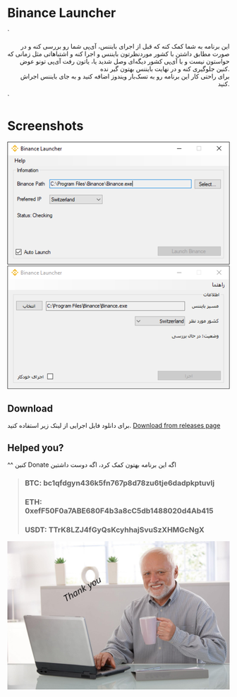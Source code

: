 # Binance Launcher

`<p align="right">
این برنامه به شما کمک کنه که قبل از اجرای بایننس، آی‌پی شما رو بررسی کنه و در صورت مطابق داشتن با کشور موردنظرتون بایننس و اجرا کنه  و اشتباهاتی مثل زمانی که حواستون نیست و با آی‌پی کشور دیگه‌ای وصل شدید یا، یاتون رفت آی‌پی تونو عوض کنین جلوگیری کنه و در نهایت بایننس بهتون گیر نده.   
برای راحتی کار این برنامه رو به تسک‌بار ویندوز اضافه کنید و به جای بایننس اجراش کنید. 

</p>`


# Screenshots

![English](https://github.com/redhatx7/BinanceLauncher/blob/master/binance-launcher.PNG?raw=true)
![فارسی](https://github.com/redhatx7/BinanceLauncher/blob/master/binance-launcher-fa.PNG?raw=true)

## Download 
برای دانلود فایل اجرایی از لینک زیر استفاده کنید.
[Download from releases page](https://github.com/redhatx7/BinanceLauncher/releases/tag/v1.0)

## Helped you?

<p dir="rtl" align="left">
اگه این برنامه بهتون کمک کرد، اگه دوست داشتین Donate کنین ^^
</p>

> ### BTC: bc1qfdgyn436k5fn767p8d78zu6tje6dadpkptuvlj
> 
> ### ETH: 0xefF50F0a7ABE680F4b3a8cC5db1488020d4Ab415
> 
> ### USDT: TTrK8LZJ4fGyQsKcyhhajSvuSzXHMGcNgX

<img src="https://github.com/redhatx7/BinanceLauncher/blob/master/thankyou.jpg?raw=true" width='550'>
